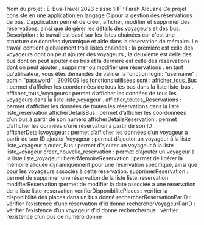 Nom du projet :  E-Bus-Travel 2023 classe 1IIF : Farah Alouane 
Ce projet consiste en une application en langage C pour la gestion des réservations de bus. L'application permet de créer, afficher, modifier et supprimer des réservations, ainsi que de gérer les détails des voyageurs et des bus.
Description : le travail est basé sur les listes chainées car c'est une structure de données dynamique et aide dans la réservation de mémoire.
Le travail contient globalement trois listes chainées : la première est celle des voyageurs dont on peut ajouter des voyageurs , la deuxième est celle des bus dont on peut ajouter des bus et la dernière est celle des réservations dont on peut ajouter , supprimer ou modifier une réservations .
en tant qu'utilisateur, vous êtes demandés de valider la fonction login: "username" : admin "password" : 2001009
les fonctions utilisées sont :
afficher_tous_Bus : permet d’afficher les coordonnées de tous les bus dans la liste liste_bus .
afficher_tous_Voyageurs : permet d’afficher les données de tous les voyageurs dans la liste liste_voyageur .
afficher_toutes_Reservations : permet d’afficher les données de toutes les réservations dans la liste liste_reservation
afficherDetailsBus :  permet d’afficher les coordonnées d’un bus à partir de son numéro
afficherDetailsReservation :  permet d’afficher les données d’une réservation à partir de son ID
afficherDetailsvoyageur :  permet d’afficher les données d’un voyageur à partir de son ID 
ajouter_Voyageur : permet d’ajouter un voyageur à la liste liste_voyageur
ajouter_Bus : permet d’ajouter un voyageur à la liste liste_voyageur
creer_nouvelle_reservation : permet d’ajouter un voyageur à la liste liste_voyageur
libererMemoireReservation : permet de libérer la mémoire allouée dynamiquement pour une réservation spécifique, ainsi que pour les voyageurs associés à cette réservation.
supprimerReservation : permet de supprimer une réservation de la liste liste_reservation
modifierReservation :permet de modifier la date associée à une réservation de la liste liste_reservation
verifierDisponibilitePlaces : vérifier la disponibilité des places dans un bus donné 
rechercherReservationParID : vérifier l’existence d’une réservation d’id donné
rechercherVoyageurParID :  vérifier l’existence d’un voyageur  d’id donné
rechercherbus : vérifier l’existence d’un bus de numéro donné
